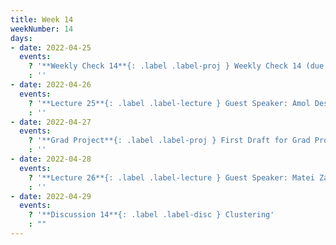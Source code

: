```yaml
---
title: Week 14
weekNumber: 14
days:
- date: 2022-04-25
  events:
    ? '**Weekly Check 14**{: .label .label-proj } Weekly Check 14 (due May 2)'
    : ''
- date: 2022-04-26
  events:
    ? '**Lecture 25**{: .label .label-lecture } Guest Speaker: Amol Deshpande'
    : ''
- date: 2022-04-27
  events:
    ? '**Grad Project**{: .label .label-proj } First Draft for Grad Project Due'
    : ''
- date: 2022-04-28
  events:
    ? '**Lecture 26**{: .label .label-lecture } Guest Speaker: Matei Zaharia'
    : ''
- date: 2022-04-29
  events:
    ? '**Discussion 14**{: .label .label-disc } Clustering'
    : ""
---
```

